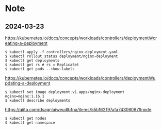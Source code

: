 # Note

## 2024-03-23

https://kubernetes.io/docs/concepts/workloads/controllers/deployment/#creating-a-deployment

```shell
$ kubectl apply -f controllers/nginx-deployment.yaml
$ kubectl rollout status deployment/nginx-deployment
$ kubectl get deployments
$ kubectl get rs # rs = ReplicaSet
$ kubectl get pods --show-labels
```

https://kubernetes.io/docs/concepts/workloads/controllers/deployment/#updating-a-deployment

```shell
$ kubectl set image deployment.v1.apps/nginx-deployment nginx=nginx:1.16.1
$ kubectl describe deployments
```

https://qiita.com/dsagnlaiweudlbfna/items/55b162197afa74306067#node

```shell
$ kubectl get nodes
$ kubectl get namespace
```
